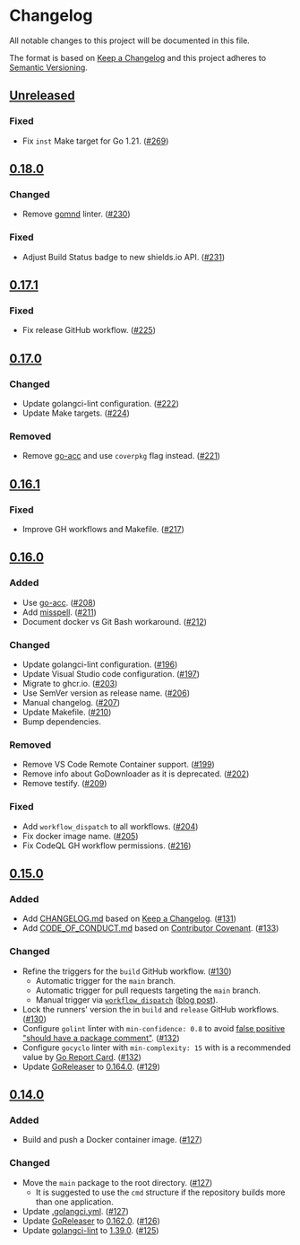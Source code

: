 # Changelog

All notable changes to this project will be documented in this file.

The format is based on [Keep a Changelog](https://keepachangelog.com/en/1.1.0/)
and this project adheres to [Semantic Versioning](https://semver.org/spec/v2.0.0.html).

## [Unreleased](https://github.com/appkins-org/go-maaspower/compare/v0.18.0...HEAD)

### Fixed

- Fix `inst` Make target for Go 1.21. ([#269](https://github.com/appkins-org/go-maaspower/pull/269))

## [0.18.0](https://github.com/appkins-org/go-maaspower/releases/tag/v0.18.0)

### Changed

- Remove [gomnd](https://github.com/tommy-muehle/go-mnd) linter. ([#230](https://github.com/appkins-org/go-maaspower/pull/230))

### Fixed

- Adjust Build Status badge to new shields.io API. ([#231](https://github.com/appkins-org/go-maaspower/pull/231))

## [0.17.1](https://github.com/appkins-org/go-maaspower/releases/tag/v0.17.1)

### Fixed

- Fix release GitHub workflow. ([#225](https://github.com/appkins-org/go-maaspower/pull/225))

## [0.17.0](https://github.com/appkins-org/go-maaspower/releases/tag/v0.17.0)

### Changed

- Update golangci-lint configuration. ([#222](https://github.com/appkins-org/go-maaspower/pull/222))
- Update Make targets. ([#224](https://github.com/appkins-org/go-maaspower/pull/224))

### Removed

- Remove [go-acc](https://github.com/ory/go-acc) and use `coverpkg` flag instead. ([#221](https://github.com/appkins-org/go-maaspower/pull/221))

## [0.16.1](https://github.com/appkins-org/go-maaspower/releases/tag/v0.16.1)

### Fixed

- Improve GH workflows and Makefile. ([#217](https://github.com/appkins-org/go-maaspower/pull/217))

## [0.16.0](https://github.com/appkins-org/go-maaspower/releases/tag/v0.16.0)

### Added

- Use [go-acc](https://github.com/ory/go-acc). ([#208](https://github.com/appkins-org/go-maaspower/pull/208))
- Add [misspell](https://github.com/client9/misspell). ([#211](https://github.com/appkins-org/go-maaspower/pull/211))
- Document docker vs Git Bash workaround. ([#212](https://github.com/appkins-org/go-maaspower/pull/212))

### Changed

- Update golangci-lint configuration. ([#196](https://github.com/appkins-org/go-maaspower/pull/196))
- Update Visual Studio code configuration. ([#197](https://github.com/appkins-org/go-maaspower/pull/197))
- Migrate to ghcr.io. ([#203](https://github.com/appkins-org/go-maaspower/pull/203))
- Use SemVer version as release name. ([#206](https://github.com/appkins-org/go-maaspower/pull/206))
- Manual changelog. ([#207](https://github.com/appkins-org/go-maaspower/pull/207))
- Update Makefile. ([#210](https://github.com/appkins-org/go-maaspower/pull/210))
- Bump dependencies.

### Removed

- Remove VS Code Remote Container support. ([#199](https://github.com/appkins-org/go-maaspower/pull/199))
- Remove info about GoDownloader as it is deprecated. ([#202](https://github.com/appkins-org/go-maaspower/pull/202))
- Remove testify. ([#209](https://github.com/appkins-org/go-maaspower/pull/209))

### Fixed

- Add `workflow_dispatch` to all workflows. ([#204](https://github.com/appkins-org/go-maaspower/pull/204))
- Fix docker image name. ([#205](https://github.com/appkins-org/go-maaspower/pull/205))
- Fix CodeQL GH workflow permissions. ([#216](https://github.com/appkins-org/go-maaspower/pull/216))

## [0.15.0](https://github.com/appkins-org/go-maaspower/releases/tag/v0.15.0)

### Added

- Add [CHANGELOG.md](CHANGELOG.md) based on [Keep a Changelog](https://keepachangelog.com/en/1.1.0/). ([#131](https://github.com/appkins-org/go-maaspower/pull/131))
- Add [CODE_OF_CONDUCT.md](CODE_OF_CONDUCT.md) based on [Contributor Covenant](https://www.contributor-covenant.org/version/2/0/code_of_conduct/). ([#133](https://github.com/appkins-org/go-maaspower/pull/133))

### Changed

- Refine the triggers for the `build` GitHub workflow. ([#130](https://github.com/appkins-org/go-maaspower/pull/130))
  - Automatic trigger for the `main` branch.
  - Automatic trigger for pull requests targeting the `main` branch.
  - Manual trigger via [`workflow_dispatch`](https://docs.github.com/en/actions/reference/events-that-trigger-workflows#workflow_dispatch) ([blog post](https://github.blog/changelog/2020-07-06-github-actions-manual-triggers-with-workflow_dispatch/)).
- Lock the runners' version the in `build` and `release` GitHub workflows. ([#130](https://github.com/appkins-org/go-maaspower/pull/130))
- Configure `golint` linter with `min-confidence: 0.8` to avoid [false positive "should have a package comment"](https://github.com/golangci/golangci-lint/issues/1556). ([#132](https://github.com/appkins-org/go-maaspower/pull/132))
- Configure `gocyclo` linter with `min-complexity: 15` with is a recommended value by [Go Report Card](https://goreportcard.com/). ([#132](https://github.com/appkins-org/go-maaspower/pull/132))
- Update [GoReleaser](https://github.com/goreleaser/goreleaser) to [0.164.0](https://github.com/goreleaser/goreleaser/releases/tag/v0.164.0). ([#129](https://github.com/appkins-org/go-maaspower/pull/129))

## [0.14.0](https://github.com/appkins-org/go-maaspower/releases/tag/v0.14.0)

### Added

- Build and push a Docker container image. ([#127](https://github.com/appkins-org/go-maaspower/pull/127))

### Changed

- Move the `main` package to the root directory. ([#127](https://github.com/appkins-org/go-maaspower/pull/127))
  - It is suggested to use the `cmd` structure if the repository builds more than one application.
- Update [.golangci.yml](https://github.com/appkins-org/go-maaspower/blob/v0.14.0/.golangci.yml). ([#127](https://github.com/appkins-org/go-maaspower/pull/127))
- Update [GoReleaser](https://github.com/goreleaser/goreleaser) to [0.162.0](https://github.com/goreleaser/goreleaser/releases/tag/v0.162.0). ([#126](https://github.com/appkins-org/go-maaspower/pull/126))
- Update [golangci-lint](https://github.com/golangci/golangci-lint) to [1.39.0](https://github.com/golangci/golangci-lint/releases/tag/v1.39.0). ([#125](https://github.com/appkins-org/go-maaspower/pull/125))
